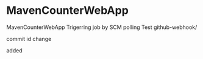 # MavenCounterWebApp
MavenCounterWebApp
Trigerring job by SCM polling Test
github-webhook/

commit id change


added

